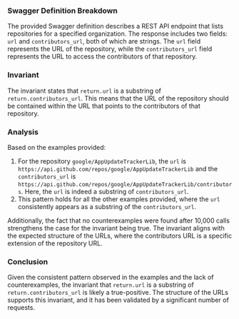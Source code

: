 ### Swagger Definition Breakdown
The provided Swagger definition describes a REST API endpoint that lists repositories for a specified organization. The response includes two fields: `url` and `contributors_url`, both of which are strings. The `url` field represents the URL of the repository, while the `contributors_url` field represents the URL to access the contributors of that repository.

### Invariant
The invariant states that `return.url` is a substring of `return.contributors_url`. This means that the URL of the repository should be contained within the URL that points to the contributors of that repository.

### Analysis
Based on the examples provided:
1. For the repository `google/AppUpdateTrackerLib`, the `url` is `https://api.github.com/repos/google/AppUpdateTrackerLib` and the `contributors_url` is `https://api.github.com/repos/google/AppUpdateTrackerLib/contributors`. Here, the `url` is indeed a substring of `contributors_url`.
2. This pattern holds for all the other examples provided, where the `url` consistently appears as a substring of the `contributors_url`.

Additionally, the fact that no counterexamples were found after 10,000 calls strengthens the case for the invariant being true. The invariant aligns with the expected structure of the URLs, where the contributors URL is a specific extension of the repository URL.

### Conclusion
Given the consistent pattern observed in the examples and the lack of counterexamples, the invariant that `return.url` is a substring of `return.contributors_url` is likely a true-positive. The structure of the URLs supports this invariant, and it has been validated by a significant number of requests.
